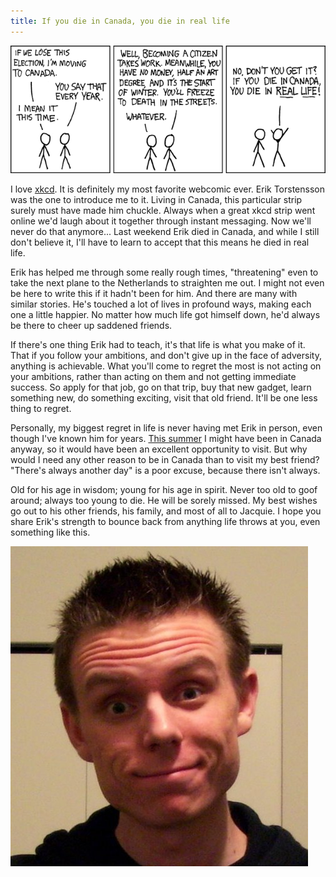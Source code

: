 ```yaml
---
title: If you die in Canada, you die in real life
---
```


[![xkcd \#180 - Canada](/images/canada.png)](http://xkcd.com/180/)

I love [xkcd](http://xkcd.com/).  It is definitely my most favorite
webcomic ever.  Erik Torstensson was the one to introduce me to it.
Living in Canada, this particular strip surely must have made him
chuckle.  Always when a great xkcd strip went online we'd laugh about
it together through instant messaging.  Now we'll never do that
anymore...  Last weekend Erik died in Canada, and while I still don't
believe it, I'll have to learn to accept that this means he died in
real life.

Erik has helped me through some really rough times, "threatening" even
to take the next plane to the Netherlands to straighten me out.  I
might not even be here to write this if it hadn't been for him.  And
there are many with similar stories.  He's touched a lot of lives in
profound ways, making each one a little happier.  No matter how much
life got himself down, he'd always be there to cheer up saddened
friends.

If there's one thing Erik had to teach, it's that life is what you
make of it.  That if you follow your ambitions, and don't give up in
the face of adversity, anything is achievable.  What you'll come to
regret the most is not acting on your ambitions, rather than acting on
them and not getting immediate success.  So apply for that job, go on
that trip, buy that new gadget, learn something new, do something
exciting, visit that old friend.  It'll be one less thing to regret.

Personally, my biggest regret in life is never having met Erik in
person, even though I've known him for years.  [This
summer](http://www.wads.org/) I might have been in Canada anyway, so
it would have been an excellent opportunity to visit.  But why would I
need any other reason to be in Canada than to visit my best friend?
"There's always another day" is a poor excuse, because there isn't
always.

Old for his age in wisdom; young for his age in spirit.  Never too old
to goof around; always too young to die.  He will be sorely missed.
My best wishes go out to his other friends, his family, and most of
all to Jacquie.  I hope you share Erik's strength to bounce back from
anything life throws at you, even something like this.

![Erik Torstensson<br/>6 June 1982 -- 23 May 2009](/images/erik.jpg
 "Erik Torstensson")
